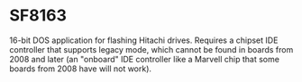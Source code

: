 # SF8163

16-bit DOS application for flashing Hitachi drives. Requires a chipset IDE controller that supports legacy mode, which cannot be found in boards from 2008 and later (an "onboard" IDE controller like a Marvell chip that some boards from 2008 have will not work).
